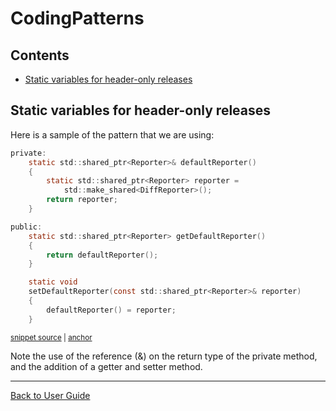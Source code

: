 <!--
GENERATED FILE - DO NOT EDIT
This file was generated by [MarkdownSnippets](https://github.com/SimonCropp/MarkdownSnippets).
Source File: /doc/mdsource/CodingPatterns.source.md
To change this file edit the source file and then execute ./run_markdown_templates.sh.
-->

<a id="top"></a>

# CodingPatterns

<!-- toc -->
## Contents

  * [Static variables for header-only releases](#static-variables-for-header-only-releases)<!-- endtoc -->

## Static variables for header-only releases

Here is a sample of the pattern that we are using:

<!-- snippet: static_variable_sample -->
<a id='snippet-static_variable_sample'/></a>
```h
private:
    static std::shared_ptr<Reporter>& defaultReporter()
    {
        static std::shared_ptr<Reporter> reporter =
            std::make_shared<DiffReporter>();
        return reporter;
    }

public:
    static std::shared_ptr<Reporter> getDefaultReporter()
    {
        return defaultReporter();
    }

    static void
    setDefaultReporter(const std::shared_ptr<Reporter>& reporter)
    {
        defaultReporter() = reporter;
    }
```
<sup><a href='/ApprovalTests/reporters/DefaultReporterFactory.h#L14-L34' title='File snippet `static_variable_sample` was extracted from'>snippet source</a> | <a href='#snippet-static_variable_sample' title='Navigate to start of snippet `static_variable_sample`'>anchor</a></sup>
<!-- endsnippet -->

Note the use of the reference (&) on the return type of the private method, and the addition of a getter and setter method.

---

[Back to User Guide](/doc/README.md#top)
